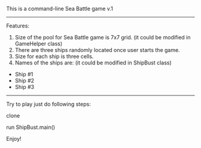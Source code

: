 This is a command-line Sea Battle game v.1

***************************************
Features:
1. Size of the pool for Sea Battle game is 7x7 grid. (it could be modified in GameHelper class)
2. There are three ships randomly located once user starts the game.
3. Size for each ship is three cells.
4. Names of the ships are: (it could be modified in ShipBust class)
- Ship #1
- Ship #2
- Ship #3

***************************************

Try to play just do following steps:

clone

run ShipBust.main()

Enjoy!
